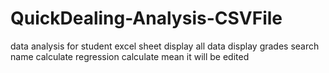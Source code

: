 # QuickDealing-Analysis-CSVFile
data analysis for student excel sheet
display all data
display grades
search name
calculate regression 
calculate mean 
it will be edited 
